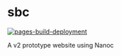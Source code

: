 # sbc

[![pages-build-deployment](https://github.com/Kyllingene/sbc/actions/workflows/pages/pages-build-deployment/badge.svg?branch=gh-pages)](https://github.com/Kyllingene/sbc/actions/workflows/pages/pages-build-deployment)

A v2 prototype website using Nanoc
